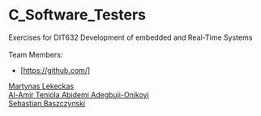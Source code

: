 # C_Software_Testers
Exercises for DIT632 Development of embedded and Real-Time Systems<br/>
<br/>
Team Members:<br/>
 - [https://github.com/]<br/>

<a href="https://github.com/TheMartyLekekas">Martynas Lekeckas</a><br/>
<a href="https://github.com/AmirNeuton"> Al-Amir Teniola Abidemi Adegbuji-Onikoyi</a><br/>
<a href="">Sebastian Baszczynski</a><br/>
